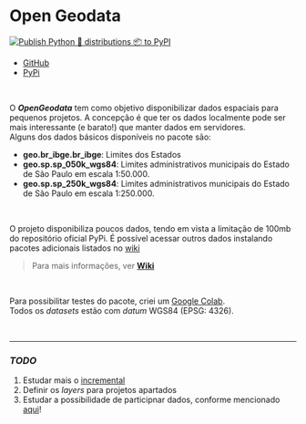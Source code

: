 # Open Geodata


[![Publish Python 🐍 distributions 📦 to PyPI](https://github.com/open-geodata/open-geodata/actions/workflows/publish-to-pypi.yml/badge.svg)](https://github.com/open-geodata/open-geodata/actions/workflows/publish-to-pypi.yml)

- [GitHub](https://github.com/open-geodata/open-geodata)
- [PyPi](https://pypi.org/project/open-geodata/)

<br>

O **_OpenGeodata_** tem como objetivo disponibilizar dados espaciais para pequenos projetos. A concepção é que ter os
dados localmente pode ser mais interessante (e barato!) que manter dados em servidores.\
Alguns dos dados básicos disponíveis no pacote são:

- **geo.br_ibge.br_ibge**: Limites dos Estados
- **geo.sp.sp_050k_wgs84**: Limites administrativos municipais do Estado de São Paulo em escala 1:50.000.
- **geo.sp.sp_250k_wgs84**: Limites administrativos municipais do Estado de São Paulo em escala 1:250.000.

<br>


O projeto disponibiliza poucos dados, tendo em vista a limitação de 100mb do repositório oficial PyPi. É possível
acessar outros dados instalando pacotes adicionais listados no [wiki](./wiki/Databases.md)

> Para mais informações, ver [**Wiki**](.wiki/)

<br>

Para possibilitar testes do pacote, criei
um [Google Colab](https://colab.research.google.com/drive/1s_w9t599OstJ0KS99NusH2EVGYa5twMh?usp=sharing).<br>
Todos os _datasets_ estão com _datum_ WGS84 (EPSG: 4326).

<br>

---

### _TODO_

1. Estudar mais o [incremental](https://github.com/twisted/incremental)
2. Definir os _layers_ para projetos apartados
3. Estudar a possibilidade de participnar dados, conforme mencionado [aqui](https://dev.to/bowmanjd/easily-load-non-python-data-files-from-a-python-package-2e8g)!
